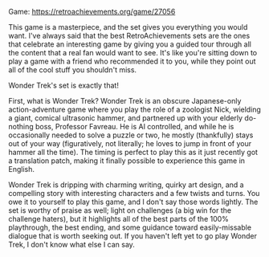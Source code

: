 Game: https://retroachievements.org/game/27056

This game is a masterpiece, and the set gives you everything you would want. I've always said that the best RetroAchievements sets are the ones that celebrate an interesting game by giving you a guided tour through all the content that a real fan would want to see. It's like you're sitting down to play a game with a friend who recommended it to you, while they point out all of the cool stuff you shouldn't miss.

Wonder Trek's set is exactly that!

First, what is Wonder Trek? Wonder Trek is an obscure Japanese-only action-adventure game where you play the role of a zoologist Nick, wielding a giant, comical ultrasonic hammer, and partnered up with your elderly do-nothing boss, Professor Favreau. He is AI controlled, and while he is occasionally needed to solve a puzzle or two, he mostly (thankfully) stays out of your way (figuratively, not literally; he loves to jump in front of your hammer all the time). The timing is perfect to play this as it just recently got a translation patch, making it finally possible to experience this game in English.

Wonder Trek is dripping with charming writing, quirky art design, and a compelling story with interesting characters and a few twists and turns. You owe it to yourself to play this game, and I don't say those words lightly. The set is worthy of praise as well; light on challenges (a big win for the challenge haters), but it highlights all of the best parts of the 100% playthrough, the best ending, and some guidance toward easily-missable dialogue that is worth seeking out. If you haven't left yet to go play Wonder Trek, I don't know what else I can say.